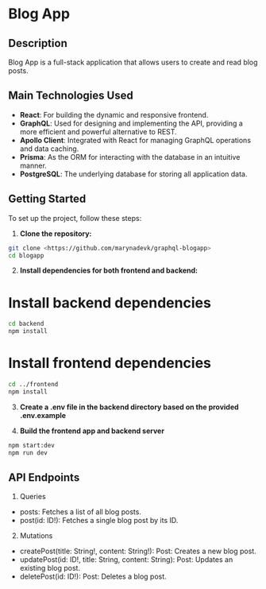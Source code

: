 # Blog App

## Description

Blog App is a full-stack application that allows users to create and read blog posts.

## Main Technologies Used
- **React**: For building the dynamic and responsive frontend.
- **GraphQL**: Used for designing and implementing the API, providing a more efficient and powerful alternative to REST.
- **Apollo Client**: Integrated with React for managing GraphQL operations and data caching.
- **Prisma**: As the ORM for interacting with the database in an intuitive manner.
- **PostgreSQL**: The underlying database for storing all application data.

## Getting Started

To set up the project, follow these steps:

1. **Clone the repository:**

```sh
git clone <https://github.com/marynadevk/graphql-blogapp>
cd blogapp
```
2. **Install dependencies for both frontend and backend:**
# Install backend dependencies
```sh
cd backend
npm install
```
# Install frontend dependencies
```sh
cd ../frontend
npm install
```
3. **Create a .env file in the backend directory based on the provided .env.example**

4. **Build the frontend app and backend server**
```sh
npm start:dev
npm run dev
```

## API Endpoints

1. Queries
  - posts: Fetches a list of all blog posts.
  - post(id: ID!): Fetches a single blog post by its ID.

2. Mutations
  - createPost(title: String!, content: String!): Post: Creates a new blog post.
  - updatePost(id: ID!, title: String, content: String): Post: Updates an existing blog post.
  - deletePost(id: ID!): Post: Deletes a blog post.